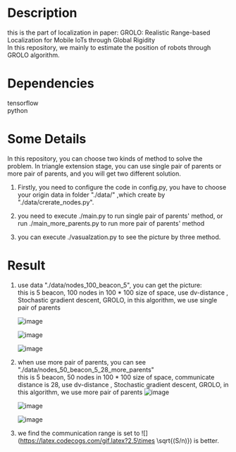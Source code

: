 # Description
this is the part of localization in paper: GROLO: Realistic Range-based Localization for Mobile IoTs through Global Rigidity 	<br>
In this repository, we mainly to estimate the position of robots through GROLO algorithm.
# Dependencies
tensorflow	<br/>
python

# Some Details
In this repository, you can choose two kinds of method to solve the problem. In  triangle extension stage, you  can use single pair of parents or more pair of parents, and you will get two different solution.		<br/>

1. Firstly, you need to configure the code in config.py, you have to choose your origin data in folder "./data/" 
,which create by "./data/crerate_nodes.py".

2. you need to execute ./main.py to run single pair of parents' method, or run ./main_more_parents.py to run more pair of parents' method

3. you can execute ./vasualzation.py to see the picture by three method.

# Result

1. use data "./data/nodes_100_beacon_5", you can get the picture:	<br>
this is 5 beacon, 100 nodes in 100 * 100 size of space,  use dv-distance , Stochastic gradient descent, GROLO, in this algorithm, we use single pair of parents

	![image](https://github.com/mylofty/GROLO_localization/raw/master/data/nodes_100_beacon_5/img/result_random_dvdistance.jpg)

	![image](https://github.com/mylofty/GROLO_localization/raw/master/data/nodes_100_beacon_5/img/result_random_gradient.jpg)

	![image](https://github.com/mylofty/GROLO_localization/raw/master/data/nodes_100_beacon_5/img/result_random_GROLO.jpg)

2. when use more pair of parents, you can see "./data/nodes_50_beacon_5_28_more_parents"	<br/>
this is 5 beacon, 50 nodes in 100 * 100 size of space, communicate distance is 28,  use dv-distance , Stochastic gradient descent, GROLO, in this algorithm, we use more pair of parents
	![image](https://github.com/mylofty/GROLO_localization/raw/master/data/nodes_50_beacon_5_28_more_parents/img/result_random_dvdistance.jpg)

	![image](https://github.com/mylofty/GROLO_localization/raw/master/data/nodes_50_beacon_5_28_more_parents/img/result_random_gradient.jpg)

	![image](https://github.com/mylofty/GROLO_localization/raw/master/data/nodes_50_beacon_5_28_more_parents/img/result_random_GROLO.jpg)

3. we find  the communication range is set to  ![](https://latex.codecogs.com/gif.latex?2.5\times \sqrt{(S/n)}) is better.







